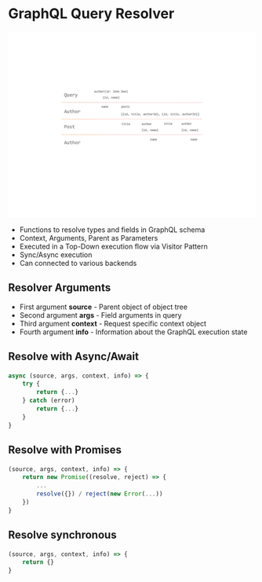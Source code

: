 # GraphQL Query Resolver

![Resolver Execution Flow](resolver-execution-flow.png)

- Functions to resolve types and fields in GraphQL schema
- Context, Arguments, Parent as Parameters
- Executed in a Top-Down execution flow via Visitor Pattern
- Sync/Async execution
- Can connected to various backends

## Resolver Arguments

- First argument **source** - Parent object of object tree
- Second argument **args** - Field arguments in query
- Third argument **context** - Request specific context object
- Fourth argument **info** - Information about the GraphQL execution state

## Resolve with Async/Await

```javascript
async (source, args, context, info) => {
    try {
        return {...}
    } catch (error)
        return {...}
    }
}
```

## Resolve with Promises

```javascript
(source, args, context, info) => {
    return new Promise((resolve, reject) => {
        ...
        resolve({}) / reject(new Error(...))
    })
}
```

## Resolve synchronous

```javascript
(source, args, context, info) => {
    return {}
}
```
